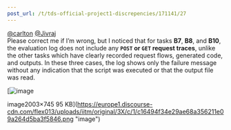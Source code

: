 ```yaml
---
post_url: /t/tds-official-project1-discrepencies/171141/27
---
```

[@carlton](/u/carlton) [@Jivraj](/u/jivraj)  
Please correct me if I’m wrong, but I noticed that for tasks **B7**, **B8**, and **B10**, the evaluation log does not include any **`POST` or `GET` request traces**, unlike the other tasks which have clearly recorded request flows, generated code, and outputs. In these three cases, the log shows only the failure message without any indication that the script was executed or that the output file was read.  

[![image](https://europe1.discourse-cdn.com/flex013/uploads/iitm/optimized/3X/c/1/c16494f34e29ae68a356211e09a264d5ba3f5846_2_690x256.png)

image2003×745 95 KB](https://europe1.discourse-cdn.com/flex013/uploads/iitm/original/3X/c/1/c16494f34e29ae68a356211e09a264d5ba3f5846.png "image")